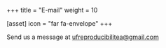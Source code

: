 +++
title = "E-mail"
weight = 10

[asset]
  icon = "far fa-envelope"
+++

Send us a message at [ufreproducibilitea@gmail.com](mailto:ufreproducibilitea@gmail.com)
